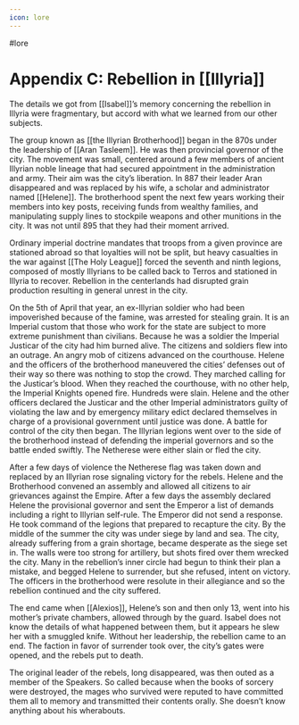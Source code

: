 ```yaml
---
icon: lore 
---
```

#lore

# Appendix C: Rebellion in [[Illyria]]
The details we got from [[Isabel]]’s memory concerning the rebellion in Illyria were fragmentary, but accord with what we learned from our other subjects. 

The group known as [[the Illyrian Brotherhood]] began in the 870s under the leadership of [[Aran Tasleem]]. He was then provincial governor of the city. The movement was small, centered around a few members of ancient Illyrian noble lineage that had secured appointment in the administration and army. Their aim was the city’s liberation. In 887 their leader Aran disappeared and was replaced by his wife, a scholar and administrator named [[Helene]]. The brotherhood spent the next few years working their members into key posts, receiving funds from wealthy families, and manipulating supply lines to stockpile weapons and other munitions in the city. It was not until 895 that they had their moment arrived.

Ordinary imperial doctrine mandates that troops from a given province are stationed abroad so that loyalties will not be split, but heavy casualties in the war against [[The Holy League]] forced the seventh and ninth legions, composed of mostly Illyrians to be called back to Terros and stationed in Illyria to recover. Rebellion in the centerlands had disrupted grain production resulting in general unrest in the city.

On the 5th of April that year, an ex-Illyrian soldier who had been impoverished because of the famine, was arrested for stealing grain. It is an Imperial custom that those who work for the state are subject to more extreme punishment than civilians. Because he was a soldier the Imperial Justicar of the city had him burned alive. The citizens and soldiers flew into an outrage. An angry mob of citizens advanced on the courthouse. Helene and the officers of the brotherhood maneuvered the cities’ defenses out of their way so there was nothing to stop the crowd. They marched calling for the Justicar’s blood. When they reached the courthouse, with no other help, the Imperial Knights opened fire. Hundreds were slain. Helene and the other officers declared the Justicar and the other Imperial administrators guilty of violating the law and by emergency military edict declared themselves in charge of a provisional government until justice was done. A battle for control of the city then began. The Illyrian legions went over to the side of the brotherhood instead of defending the imperial governors and so the battle ended swiftly. The Netherese were either slain or fled the city. 

After a few days of violence the Netherese flag was taken down and replaced by an Illyrian rose signaling victory for the rebels. Helene and the Brotherhood convened an assembly and allowed all citizens to air grievances against the Empire. After a few days the assembly declared Helene the provisional governor and sent the Emperor a list of demands including a right to Illyrian self-rule. The Emperor did not send a response. He took command of the legions that prepared to recapture the city. By the middle of the summer the city was under siege by land and sea. The city, already suffering from a grain shortage, became desperate as the siege set in. The walls were too strong for artillery, but shots fired over them wrecked the city. Many in the rebellion’s inner circle had begun to think their plan a mistake, and begged Helene to surrender, but she refused, intent on victory. The officers in the brotherhood were resolute in their allegiance and so the rebellion continued and the city suffered.

The end came when [[Alexios]], Helene’s son and then only 13, went into his mother’s private chambers, allowed through by the guard. Isabel does not know the details of what happened between them, but it appears he slew her with a smuggled knife. Without her leadership, the rebellion came to an end. The faction in favor of surrender took over, the city’s gates were opened, and the rebels put to death.

The original leader of the rebels, long disappeared, was then outed as a member of the Speakers. So called because when the books of sorcery were destroyed, the mages who survived were reputed to have committed them all to memory and transmitted their contents orally. She doesn’t know anything about his wherabouts.